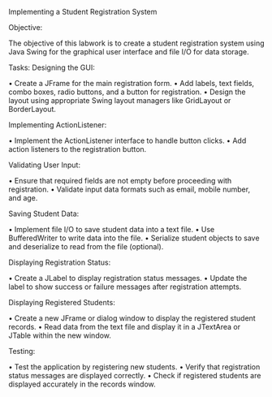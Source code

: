 Implementing a Student Registration System 

Objective: 

The objective of this labwork is to create a student 
registration system using Java Swing for the graphical user interface 
and file I/O for data storage. 

Tasks: 
Designing the GUI: 

• Create a JFrame for the main registration form. 
• Add labels, text fields, combo boxes, radio buttons, and a button 
for registration. 
• Design the layout using appropriate Swing layout managers like 
GridLayout or BorderLayout. 

Implementing ActionListener: 

• Implement the ActionListener interface to handle button clicks. 
• Add action listeners to the registration button. 

Validating User Input: 

• Ensure that required fields are not empty before proceeding with 
registration. 
• Validate input data formats such as email, mobile number, and 
age. 

Saving Student Data: 

• Implement file I/O to save student data into a text file. 
• Use BufferedWriter to write data into the file. 
• Serialize student objects to save and deserialize to read from 
the file (optional). 

Displaying Registration Status: 

• Create a JLabel to display registration status messages. 
• Update the label to show success or failure messages after 
registration attempts. 

Displaying Registered Students: 

• Create a new JFrame or dialog window to display the registered 
student records. 
• Read data from the text file and display it in a JTextArea or 
JTable within the new window. 

Testing: 

• Test the application by registering new students. 
• Verify that registration status messages are displayed correctly. 
• Check if registered students are displayed accurately in the 
records window. 
